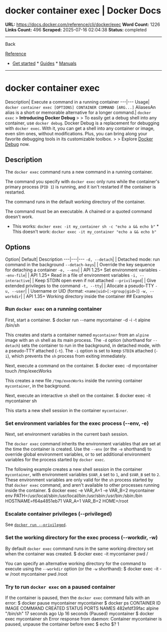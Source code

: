 # docker container exec | Docker Docs

**URL:** https://docs.docker.com/reference/cli/docker/exec
**Word Count:** 1226
**Links Count:** 496
**Scraped:** 2025-07-16 02:04:38
**Status:** completed

---

Back

[Reference](https://docs.docker.com/reference/)

  * [Get started](https://docs.docker.com/get-started/)   * [Guides](https://docs.docker.com/guides/)   * [Manuals](https://docs.docker.com/manuals/)

* * *

# docker container exec

Description| Execute a command in a running container   ---|---   Usage| `docker container exec [OPTIONS] CONTAINER COMMAND [ARG...]`   AliasesAn alias is a short or memorable alternative for a longer command.| `docker exec`      > **Introducing Docker Debug** >  > To easily get a debug shell into any container, use `docker debug`. Docker Debug is a replacement for debugging with `docker exec`. With it, you can get a shell into any container or image, even slim ones, without modifications. Plus, you can bring along your favorite debugging tools in its customizable toolbox. >  > Explore [Docker Debug](https://docs.docker.com/reference/cli/docker/debug/) now.

## Description

The `docker exec` command runs a new command in a running container.

The command you specify with `docker exec` only runs while the container's primary process \(`PID 1`\) is running, and it isn't restarted if the container is restarted.

The command runs in the default working directory of the container.

The command must be an executable. A chained or a quoted command doesn't work.

  * This works: `docker exec -it my_container sh -c "echo a && echo b"`   * This doesn't work: `docker exec -it my_container "echo a && echo b"`

## Options

Option| Default| Description   ---|---|---   `-d, --detach`| | Detached mode: run command in the background   `--detach-keys`| | Override the key sequence for detaching a container   `-e, --env`| | API 1.25+ Set environment variables   `--env-file`| | API 1.25+ Read in a file of environment variables   `-i, --interactive`| | Keep STDIN open even if not attached   `--privileged`| | Give extended privileges to the command   `-t, --tty`| | Allocate a pseudo-TTY   `-u, --user`| | Username or UID \(format: `<name|uid>[:<group|gid>]`\)   `-w, --workdir`| | API 1.35+ Working directory inside the container      ## Examples

### Run `docker exec` on a running container

First, start a container.               $ docker run --name mycontainer -d -i -t alpine /bin/sh     

This creates and starts a container named `mycontainer` from an `alpine` image with an `sh` shell as its main process. The `-d` option \(shorthand for `--detach`\) sets the container to run in the background, in detached mode, with a pseudo-TTY attached \(`-t`\). The `-i` option is set to keep `STDIN` attached \(`-i`\), which prevents the `sh` process from exiting immediately.

Next, execute a command on the container.               $ docker exec -d mycontainer touch /tmp/execWorks     

This creates a new file `/tmp/execWorks` inside the running container `mycontainer`, in the background.

Next, execute an interactive `sh` shell on the container.               $ docker exec -it mycontainer sh     

This starts a new shell session in the container `mycontainer`.

### Set environment variables for the exec process \(--env, -e\)

Next, set environment variables in the current bash session.

The `docker exec` command inherits the environment variables that are set at the time the container is created. Use the `--env` \(or the `-e` shorthand\) to override global environment variables, or to set additional environment variables for the process started by `docker exec`.

The following example creates a new shell session in the container `mycontainer`, with environment variables `$VAR_A` set to `1`, and `$VAR_B` set to `2`. These environment variables are only valid for the `sh` process started by that `docker exec` command, and aren't available to other processes running inside the container.               $ docker exec -e VAR_A=1 -e VAR_B=2 mycontainer env     PATH=/usr/local/sbin:/usr/local/bin:/usr/sbin:/usr/bin:/sbin:/bin     HOSTNAME=f64a4851eb71     VAR_A=1     VAR_B=2     HOME=/root     

### Escalate container privileges \(--privileged\)

See [`docker run --privileged`](https://docs.docker.com/reference/cli/docker/container/run/#privileged).

### Set the working directory for the exec process \(--workdir, -w\)

By default `docker exec` command runs in the same working directory set when the container was created.               $ docker exec -it mycontainer pwd     /     

You can specify an alternative working directory for the command to execute using the `--workdir` option \(or the `-w` shorthand\):               $ docker exec -it -w /root mycontainer pwd     /root     

### Try to run `docker exec` on a paused container

If the container is paused, then the `docker exec` command fails with an error:               $ docker pause mycontainer     mycontainer          $ docker ps          CONTAINER ID   IMAGE     COMMAND     CREATED          STATUS                   PORTS     NAMES     482efdf39fac   alpine    "/bin/sh"   17 seconds ago   Up 16 seconds (Paused)             mycontainer          $ docker exec mycontainer sh          Error response from daemon: Container mycontainer is paused, unpause the container before exec          $ echo $?     1